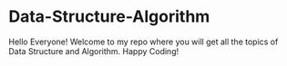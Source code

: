# Data-Structure-Algorithm

Hello Everyone!
Welcome to my repo where you will get all the topics of Data Structure and Algorithm.
Happy Coding!
